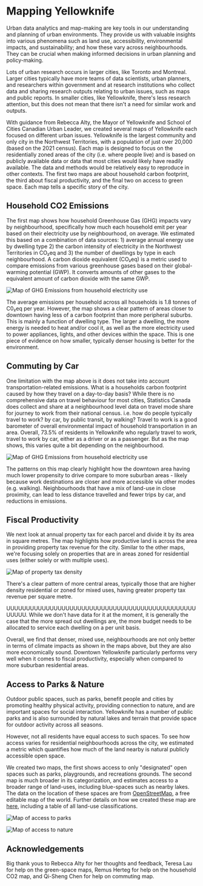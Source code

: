 # Mapping Yellowknife

Urban data analytics and map-making are key tools in our understanding and planning of urban environments. They provide us with valuable insights into various phenomena such as land use, accessibility, environmental impacts, and sustainability; and how these vary across neighbourhoods. They can be crucial when making informed decisions in urban planning and policy-making.

Lots of urban research occurs in larger cities, like Toronto and Montreal. Larger cities typically have more teams of data scientists, urban planners, and researchers within government and at research institutions who collect data and sharing research outputs relating to urban issues, such as maps and public reports. In smaller cities, like Yellowknife, there's less research attention, but this does not mean that there isn't a need for similar work and outputs.

With guidance from Rebecca Alty, the Mayor of Yellowknife and School of Cities Canadian Urban Leader, we created several maps of Yellowknife each focused on different urban issues. Yellowknife is the largest community and only city in the Northwest Territories, with a population of just over 20,000 (based on the 2021 census). Each map is designed to focus on the residentially zoned areas of the city (i.e. where people live) and is based on publicly available data or data that most cities would likely have readily available. The data and methods would be relatively easy to reproduce in other contexts. The first two maps are about household carbon footprint, the third about fiscal productivity, and the final two on access to green space.  Each map tells a specific story of the city. 




## Household CO2 Emissions

The first map shows how household Greenhouse Gas (GHG) impacts vary by neighbourhood, specifically how much each household emit per year based on their electricity use by neighbourhood, on average. We estimated this based on a combination of data sources: 1) average annual energy use by dwelling type 2) the carbon intensity of electricity in the Northwest Territories in CO₂eq and 3) the number of dwellings by type in each neighbourhood. A carbon dioxide equivalent (CO₂eq) is a metric used to compare emissions from various greenhouse gases based on their global-warming potential (GWP). It converts amounts of other gases to the equivalent amount of carbon dioxide with the same GWP.

![Map of GHG Emissions from household electricity use](maps/co2e-map.png)

The average emissions per household across all households is 1.8 tonnes of C0₂eq per year. However, the map shows a clear pattern of areas closer to downtown having less of a carbon footprint than more peripheral suburbs. This is mainly a function of dwelling type. The larger a dwelling, the more energy is needed to heat and/or cool it, as well as the more electricity used to power appliances, lights, and other devices within the space. This is one piece of evidence on how smaller, typically denser housing is better for the environment.

## Commuting by Car

One limitation with the map above is it does not take into account transportation-related emissions. What is a households carbon footprint caused by how they travel on a day-to-day basis? While there is no comprehensive data on travel behaviour for most cities, Statistics Canada does collect and share at a neighbourhood level data on travel mode share for journey to work from their national census. i.e. how do people typically travel to work? by car, by public transit, by walking? Travel to work is a good barometer of overall environmental impact of household transportation in an area. Overall, 73.5% of residents in Yellowknife who regularly travel to work, travel to work by car, either as a driver or as a passenger. But as the map shows, this varies quite a bit depending on the neighbourhood. 

![Map of GHG Emissions from household electricity use](maps/commute-by-car.png)

The patterns on this map clearly highlight how the downtown area having much lower propensity to drive compare to more suburban areas - likely because work destinations are closer and more accessible via other modes (e.g. walking). Neighbourhoods that have a mix of land-use in close proximity, can lead to less distance travelled and fewer trips by car, and reductions in emissions.

## Fiscal Productivity

We next look at annual property tax for each parcel and divide it by its area in square metres. The map highlights how productive land is across the area in providing property tax revenue for the city. Similar to the other maps, we're focusing solely on properties that are in areas zoned for residential uses (either solely or with multiple uses).

![Map of property tax density](maps/tax-density-map.png)

There's a clear pattern of more central areas, typically those that are higher density residential or zoned for mixed uses, having greater property tax revenue per square metre. 


UUUUUUUUUUUUUUUUUUUUUUUUUUUUUUUUUUUUUUUUUUUUUUUUUUUUU. While we don't have data for it at the moment, it is generally the case that the more spread out dwellings are, the more budget needs to be allocated to service each dwelling on a per unit basis.

Overall, we find that denser, mixed use, neighbourhoods are not only better in terms of climate impacts as shown in the maps above, but they are also more economically sound. Downtown Yellowknife particularly performs very well when it comes to fiscal productivity, especially when compared to more suburban residential areas.

## Access to Parks & Nature

Outdoor public spaces, such as parks, benefit people and cities by promoting healthy physical activity, providing connection to nature, and are important spaces for social interaction. Yellowknife has a number of public parks and is also surrounded by natural lakes and terrain that provide space for outdoor activity across all seasons.

However, not all residents have equal access to such spaces. To see how access varies for residential neighbourhoods across the city, we estimated a metric which quantifies how much of the land nearby is natural publicly accessible open space.  

We created two maps, the first shows access to only "designated" open spaces such as parks, playgrounds, and recreations grounds. The second map is much broader in its categorization, and estimates access to a broader range of land-uses, including blue-spaces such as nearby lakes. The data on the location of these spaces are from [OpenStreetMap](https://www.openstreetmap.org), a free editable map of the world. Further details on how we created these map are [here](https://github.com/schoolofcities/yellowknife/tree/main/green_space), including a table of all land-use classifications.

![Map of access to parks](maps/designated-green-space-map.png)

![Map of access to nature](maps/total-green-space-map.png)



## Acknowledgements

Big thank yous to Rebecca Alty for her thoughts and feedback, Teresa Lau for help on the green-space maps, Remus Herteg for help on the household CO2 map, and Qi-Sheng Chen for help on commuting map.